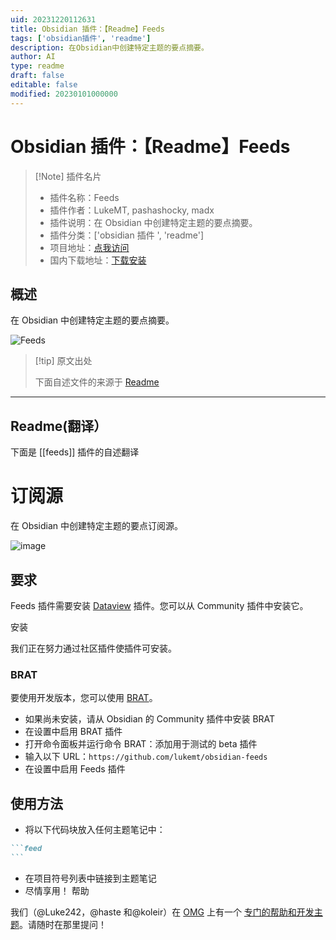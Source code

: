 ```yaml
---
uid: 20231220112631
title: Obsidian 插件：【Readme】Feeds
tags: ['obsidian插件', 'readme']
description: 在Obsidian中创建特定主题的要点摘要。
author: AI
type: readme
draft: false
editable: false
modified: 20230101000000
---
```


# Obsidian 插件：【Readme】Feeds

> [!Note] 插件名片
> - 插件名称：Feeds
> - 插件作者：LukeMT, pashashocky, madx
> - 插件说明：在 Obsidian 中创建特定主题的要点摘要。
> - 插件分类：['obsidian 插件 ', 'readme']
> - 项目地址：[点我访问](https://github.com/lukemt/obsidian-feeds)
> - 国内下载地址：[下载安装](https://pkmer.cn/products/plugin/pluginMarket/?feeds)

## 概述

在 Obsidian 中创建特定主题的要点摘要。

![Feeds](https://cdn.pkmer.cn/covers/feeds.png!pkmer)

> [!tip] 原文出处
>
>下面自述文件的来源于 [Readme](https://ghproxy.net/https://raw.githubusercontent.com/lukemt/obsidian-feeds/main/README.md)

---

## Readme(翻译）

下面是 [[feeds]] 插件的自述翻译

# 订阅源

在 Obsidian 中创建特定主题的要点订阅源。

![image](https://cdn.pkmer.cn/covers/feeds_1_0.png!pkmer)

## 要求

Feeds 插件需要安装 [Dataview](https://obsidian.md/plugins?id=dataview) 插件。您可以从 Community 插件中安装它。

安装

我们正在努力通过社区插件使插件可安装。

### BRAT

要使用开发版本，您可以使用 [BRAT](https://github.com/TfTHacker/obsidian42-brat)。

- 如果尚未安装，请从 Obsidian 的 Community 插件中安装 BRAT
- 在设置中启用 BRAT 插件
- 打开命令面板并运行命令 BRAT：添加用于测试的 beta 插件
- 输入以下 URL：`https://github.com/lukemt/obsidian-feeds`
- 在设置中启用 Feeds 插件

## 使用方法

- 将以下代码块放入任何主题笔记中：

````md
```feed
```
````

- 在项目符号列表中链接到主题笔记
- 尽情享用！
帮助

我们（@Luke242，@haste 和@koleir）在 [OMG](https://discord.gg/obsidianmd) 上有一个 [专门的帮助和开发主题](https://discord.com/channels/686053708261228577/1160969028739793017)。请随时在那里提问！
